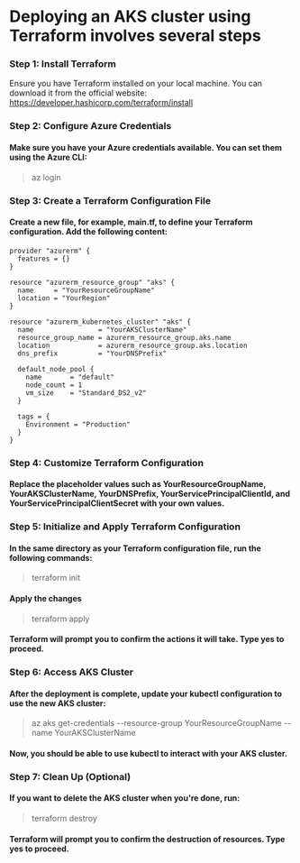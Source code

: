 # Deploying an AKS cluster using Terraform involves several steps
 ### Step 1: Install Terraform
 Ensure you have Terraform installed on your local machine. You can download it from the official website: https://developer.hashicorp.com/terraform/install
### Step 2: Configure Azure Credentials
#### Make sure you have your Azure credentials available. You can set them using the Azure CLI:
> az login
### Step 3: Create a Terraform Configuration File
#### Create a new file, for example, main.tf, to define your Terraform configuration. Add the following content:
```
provider "azurerm" {
  features = {}
}

resource "azurerm_resource_group" "aks" {
  name     = "YourResourceGroupName"
  location = "YourRegion"
}

resource "azurerm_kubernetes_cluster" "aks" {
  name                = "YourAKSClusterName"
  resource_group_name = azurerm_resource_group.aks.name
  location            = azurerm_resource_group.aks.location
  dns_prefix          = "YourDNSPrefix"

  default_node_pool {
    name       = "default"
    node_count = 1
    vm_size    = "Standard_DS2_v2"
  }

  tags = {
    Environment = "Production"
  }
}
```
### Step 4: Customize Terraform Configuration
#### Replace the placeholder values such as YourResourceGroupName, YourAKSClusterName, YourDNSPrefix, YourServicePrincipalClientId, and YourServicePrincipalClientSecret with your own values.
### Step 5: Initialize and Apply Terraform Configuration
#### In the same directory as your Terraform configuration file, run the following commands:
> terraform init
#### Apply the changes
> terraform apply
#### Terraform will prompt you to confirm the actions it will take. Type yes to proceed.
### Step 6: Access AKS Cluster
#### After the deployment is complete, update your kubectl configuration to use the new AKS cluster:
> az aks get-credentials --resource-group YourResourceGroupName --name YourAKSClusterName
#### Now, you should be able to use kubectl to interact with your AKS cluster.
### Step 7: Clean Up (Optional)
#### If you want to delete the AKS cluster when you're done, run:
> terraform destroy
#### Terraform will prompt you to confirm the destruction of resources. Type yes to proceed.

 
